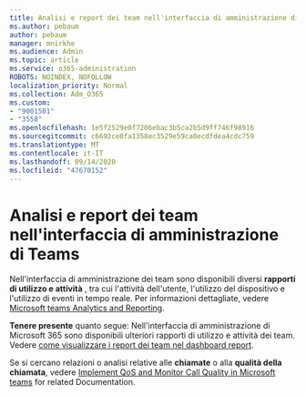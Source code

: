 ```yaml
---
title: Analisi e report dei team nell'interfaccia di amministrazione di Teams
ms.author: pebaum
author: pebaum
manager: mnirkhe
ms.audience: Admin
ms.topic: article
ms.service: o365-administration
ROBOTS: NOINDEX, NOFOLLOW
localization_priority: Normal
ms.collection: Adm_O365
ms.custom:
- "9001501"
- "3558"
ms.openlocfilehash: 1e5f2529e0f7206ebac3b5ca2b5d9ff746f98916
ms.sourcegitcommit: c6692ce0fa1358ec3529e59ca0ecdfdea4cdc759
ms.translationtype: MT
ms.contentlocale: it-IT
ms.lasthandoff: 09/14/2020
ms.locfileid: "47670152"
---
```

# <a name="teams-analytics-and-reports-in-the-teams-admin-center"></a>Analisi e report dei team nell'interfaccia di amministrazione di Teams

Nell'interfaccia di amministrazione dei team sono disponibili diversi **rapporti di utilizzo e attività** , tra cui l'attività dell'utente, l'utilizzo del dispositivo e l'utilizzo di eventi in tempo reale. Per informazioni dettagliate, vedere [Microsoft teams Analytics and Reporting](https://docs.microsoft.com/microsoftteams/teams-analytics-and-reports/teams-reporting-reference).

**Tenere presente** quanto segue: Nell'interfaccia di amministrazione di Microsoft 365 sono disponibili ulteriori rapporti di utilizzo e attività dei team. Vedere [come visualizzare i report dei team nel dashboard report](https://docs.microsoft.com/microsoftteams/teams-activity-reports#how-to-view-the-teams-reports-in-the-reports-dashboard).

Se si cercano relazioni o analisi relative alle **chiamate** o alla **qualità della chiamata**, vedere [Implement QoS and Monitor Call Quality in Microsoft teams](https://docs.microsoft.com/microsoftteams/monitor-call-quality-qos) for related Documentation.

